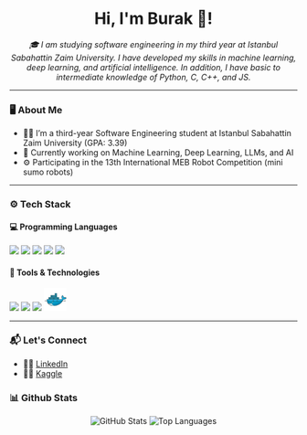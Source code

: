 <h1 align="center">Hi, I'm Burak 👋!</h1>
<p align="center">
  <i>🎓 I am studying software engineering in my third year at Istanbul Sabahattin Zaim University. I have developed my skills in machine learning, deep learning, and artificial intelligence. In addition, I have basic to intermediate knowledge of Python, C, C++, and JS.</i>
</p>

<hr>

### 🖥️ About Me
- 🧑‍🎓 I’m a third-year Software Engineering student at Istanbul Sabahattin Zaim University (GPA: 3.39)
- 🤖 Currently working on Machine Learning, Deep Learning, LLMs, and AI
- ⚙️ Participating in the 13th International MEB Robot Competition (mini sumo robots)

<hr>

### ⚙️ Tech Stack

#### 💻 Programming Languages
<p>
  <img src="https://upload.wikimedia.org/wikipedia/commons/thumb/c/c3/Python-logo-notext.svg/1200px-Python-logo-notext.svg.png" width="40"/>
  <img src="https://upload.wikimedia.org/wikipedia/commons/thumb/1/18/C_Programming_Language.svg/1853px-C_Programming_Language.svg.png" width="40"/>
  <img src="https://upload.wikimedia.org/wikipedia/commons/1/18/ISO_C%2B%2B_Logo.svg" width="40"/>
  <img src="https://upload.wikimedia.org/wikipedia/commons/thumb/9/99/Unofficial_JavaScript_logo_2.svg/1200px-Unofficial_JavaScript_logo_2.svg.png" width="40"/>
  <img src="https://avatars.githubusercontent.com/u/45487711?s=200&v=4" width="40"/>
</p>

#### 🧰 Tools & Technologies
<p>
  <img src="https://upload.wikimedia.org/wikipedia/commons/thumb/3/35/Tux.svg/1012px-Tux.svg.png" width="40"/>
  <img src="https://avatars.githubusercontent.com/u/18133?s=200&v=4" width="40"/>
  <img src="https://upload.wikimedia.org/wikipedia/commons/thumb/9/9a/Visual_Studio_Code_1.35_icon.svg/1200px-Visual_Studio_Code_1.35_icon.svg.png" width="40"/>
  <img src="https://raw.githubusercontent.com/devicons/devicon/master/icons/docker/docker-original.svg" width="40"/>
</p>

<hr>

### 📬 Let's Connect
- 👨‍💼 [LinkedIn](https://www.linkedin.com/in/mehmet-burak-albayrak)
- 👨‍💻 [Kaggle](https://www.kaggle.com/mehmetburakalbayrak)


### 📊 Github Stats
<p align="center">
  <img src="https://github-readme-stats.vercel.app/api?username=YOUR_USERNAME&show_icons=true&theme=tokyonight" alt="GitHub Stats" />
  <img src="https://github-readme-stats.vercel.app/api/top-langs/?username=YOUR_USERNAME&layout=compact&theme=tokyonight" alt="Top Languages" />
</p>



  
